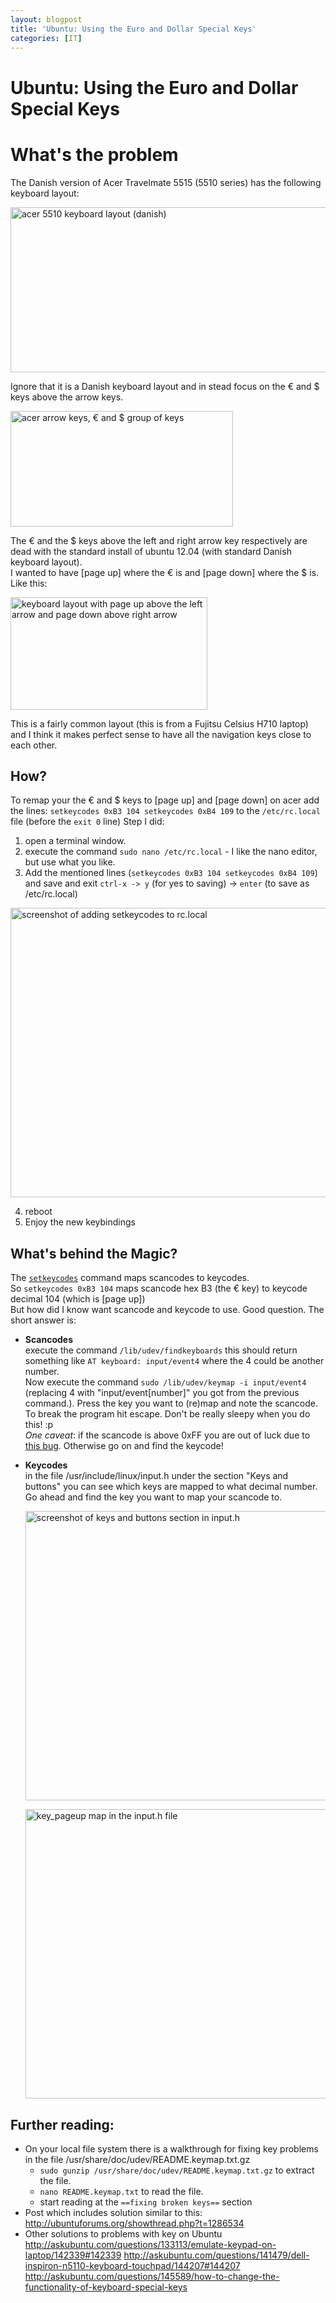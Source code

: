 ```yaml
---
layout: blogpost
title: 'Ubuntu: Using the Euro and Dollar Special Keys'
categories: [IT]
---
```


# Ubuntu: Using the Euro and Dollar Special Keys

# What's the problem 

The Danish version of Acer Travelmate 5515 (5510 series) has the following keyboard layout: 

[<img src="http://steen.hulthin.dk/blog/wp-content/uploads/2012/12/acer_keyboard-1024x463.png" alt="acer 5510 keyboard layout (danish)" title="acer_keyboard" width="584" height="264" class="alignnone size-large wp-image-112" />][1] 

Ignore that it is a Danish keyboard layout and in stead focus on the € and $ keys above the arrow keys. 

[<img src="http://steen.hulthin.dk/blog/wp-content/uploads/2012/12/acer_keyboard_arrows.png" alt="acer arrow keys, € and $ group of keys" title="acer_keyboard_arrows" width="356" height="185" class="alignnone size-full wp-image-113" />][2] 

The € and the $ keys above the left and right arrow key respectively are dead with the standard install of ubuntu 12.04 (with standard Danish keyboard layout).   
I wanted to have [page up] where the € is and [page down] where the $ is. Like this: 

[<img src="http://steen.hulthin.dk/blog/wp-content/uploads/2012/12/fujitsu_keyboard_arrows.png" alt="keyboard layout with page up above the left arrow and page down above right arrow" title="fujitsu_keyboard_arrows" width="315" height="180" class="alignnone size-full wp-image-115" />][3] 

This is a fairly common layout (this is from a Fujitsu Celsius H710 laptop) and I think it makes perfect sense to have all the navigation keys close to each other. 

## How?

To remap your the € and $ keys to [page up] and [page down] on acer add the lines: `
setkeycodes 0xB3 104
setkeycodes 0xB4 109
` to the ` /etc/rc.local ` file (before the `exit 0` line)  Step I did: 

1.  open a terminal window.
2.  execute the command `sudo nano /etc/rc.local` - I like the nano editor, but use what you like.
3.  Add the mentioned lines (`
setkeycodes 0xB3 104
setkeycodes 0xB4 109
`) and save and exit ` ctrl-x -> y ` (for yes to saving) -> `enter` (to save as /etc/rc.local) 

[<img src="http://steen.hulthin.dk/blog/wp-content/uploads/2013/01/add_setkeycodes_to_rc.local_.png" alt="screenshot of adding setkeycodes to rc.local" title="add_setkeycodes_to_rc.local" width="724" height="463" class="alignnone size-full wp-image-137" />][4] 

4.  reboot
5.  Enjoy the new keybindings

## What's behind the Magic?

The [`setkeycodes`][5] command maps scancodes to keycodes.   
So `setkeycodes 0xB3 104` maps scancode hex B3 (the € key) to keycode decimal 104 (which is [page up])   
But how did I know want scancode and keycode to use. Good question. The short answer is: 
*   **Scancodes**  
    execute the command `/lib/udev/findkeyboards` this should return something like `AT keyboard: input/event4` where the 4 could be another number.   
    Now execute the command `sudo /lib/udev/keymap -i input/event4` (replacing 4 with "input/event[number]" you got from the previous command.). Press the key you want to (re)map and note the scancode. To break the program hit escape. Don't be really sleepy when you do this! :p  
    *One caveat*: if the scancode is above 0xFF you are out of luck due to [this bug][6]. Otherwise go on and find the keycode! 
  
*   **Keycodes**  
    in the file /usr/include/linux/input.h under the section "Keys and buttons" you can see which keys are mapped to what decimal number. Go ahead and find the key you want to map your scancode to. 
	
	[<img src="http://steen.hulthin.dk/blog/wp-content/uploads/2013/01/keys_and_buttons_section_in_input.h.png" alt="screenshot of keys and buttons section in input.h" title="keys_and_buttons_section_in_input.h" width="724" height="463" class="alignnone size-full wp-image-143" />][7]   
    
	[<img src="http://steen.hulthin.dk/blog/wp-content/uploads/2013/01/input.h_key_pageup_binding.png" alt="key_pageup map in the input.h file" title="input.h_key_pageup_binding" width="724" height="463" class="alignnone size-full wp-image-142" />][8] </p> 

## Further reading:

*   On your local file system there is a walkthrough for fixing key problems in the file /usr/share/doc/udev/README.keymap.txt.gz
    *   `sudo gunzip /usr/share/doc/udev/README.keymap.txt.gz` to extract the file.
    *   `nano README.keymap.txt` to read the file.
    *   start reading at the `==fixing broken keys==` section
*   Post which includes solution similar to this: <http://ubuntuforums.org/showthread.php?t=1286534>
*   Other solutions to problems with key on Ubuntu <http://askubuntu.com/questions/133113/emulate-keypad-on-laptop/142339#142339> <http://askubuntu.com/questions/141479/dell-inspiron-n5110-keyboard-touchpad/144207#144207> <http://askubuntu.com/questions/145589/how-to-change-the-functionality-of-keyboard-special-keys>

 [1]: http://steen.hulthin.dk/blog/wp-content/uploads/2012/12/acer_keyboard.png
 [2]: http://steen.hulthin.dk/blog/wp-content/uploads/2012/12/acer_keyboard_arrows.png
 [3]: http://steen.hulthin.dk/blog/wp-content/uploads/2012/12/fujitsu_keyboard_arrows.png
 [4]: http://steen.hulthin.dk/blog/wp-content/uploads/2013/01/add_setkeycodes_to_rc.local_.png
 [5]: http://linux.about.com/library/cmd/blcmdl8_setkeycodes.htm
 [6]: https://bugs.launchpad.net/ubuntu/+source/xorg-server/+bug/313514
 [7]: http://steen.hulthin.dk/blog/wp-content/uploads/2013/01/keys_and_buttons_section_in_input.h.png
 [8]: http://steen.hulthin.dk/blog/wp-content/uploads/2013/01/input.h_key_pageup_binding.png